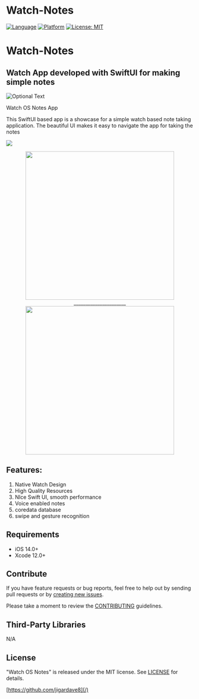# Watch-Notes

[![Language](http://img.shields.io/badge/language-SwiftUI-orange?style=flat
)](https://developer.apple.com/swift)
[![Platform](https://img.shields.io/badge/platform-iOS%20%7C%20-blue)]()
[![License: MIT](https://img.shields.io/badge/License-MIT-yellow.svg)](https://opensource.org/licenses/MIT)

# <h1>Watch-Notes</h1> 
<h2>Watch App developed with SwiftUI for making simple notes </h2>

![Optional Text](https://user-images.githubusercontent.com/13096575/123522635-121d6e80-d6dc-11eb-8c98-81e269e35d85.png)

Watch OS Notes App

This SwiftUI based app is a showcase for a simple watch based note taking application. 
The beautiful UI makes it easy to navigate the app for taking the notes

<p align="center"> </P>
   <img src=”(https://user-images.githubusercontent.com/13096575/123522635-121d6e80-d6dc-11eb-8c98-81e269e35d85.png)”>



   <p align="center"> 
<img src="https://user-images.githubusercontent.com/13096575/123522931-42660c80-d6de-11eb-85a4-47209347ffb6.png" width="400" height="400">______________________ <img src="https://user-images.githubusercontent.com/13096575/123522956-64f82580-d6de-11eb-8040-024eb8cdb144.gif" width="400" height="400"></P>



<h2>Features: </h2>

1. Native Watch Design
2. High Quality Resources
3. NIce Swift UI, smooth performance
4. Voice enabled notes
5. coredata database
6. swipe and gesture recognition

   
  </p>
 

  <div style="text-align: center">
  
  
  </div>
</p>

## Requirements

- iOS 14.0+
- Xcode 12.0+

## Contribute

If you have feature requests or bug reports, feel free to help out by sending pull requests or by [creating new issues](https://github.com/jigardave8/Watch-Notes/issues). 

Please take a moment to
review the [CONTRIBUTING](.github/CONTRIBUTING.md) guidelines.
    
## Third-Party Libraries

N/A


## License

"Watch OS Notes" is released under the MIT license. See [LICENSE](mit) for details.

[https://github.com/jigardave8](/)

[swift-image]:https://img.shields.io/badge/swift-5.0-orange.svg
[swift-url]: https://swift.org/
[license-image]: https://img.shields.io/badge/License-MIT-blue.svg
[license-url]: LICENSE
